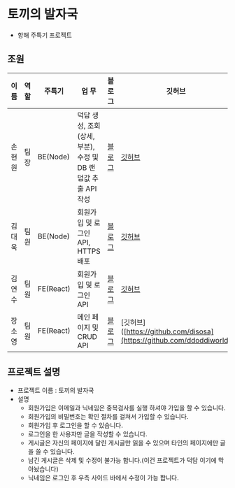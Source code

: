 # 토끼의 발자국
- 항해 주특기 프로젝트

## 조원
|이 름|역 할|주특기|업 무|블로그|깃허브|
|------|------|------|------|------|------|
|손현원|팀장|BE(Node)|덕담 생성, 조회(상세, 부분), 수정 및 DB 랜덤값 추출 API 작성|[블로그](https://velog.io/@shwwwwwww)|[깃허브](https://github.com/mtmlabs)|
|김대욱|팀원|BE(Node)|회원가입 및 로그인 API, HTTPS 배포 |[블로그](https://blog.naver.com/ackrima)|[깃허브](https://github.com/totobon6125)|
|김연수|팀원|FE(React)|회원가입 및 로그인 API|[블로그](https://xeonxoo.tistory.com/)|[깃허브](https://github.com/Xeonxoo99)|
|장소영|팀원|FE(React)|메인 페이지 및 CRUD API|[블로그](https://velog.io/@ddoddiworld)|[깃허브]([https://github.com/disosa](https://github.com/ddoddiworld)|


## 프로젝트 설명
- 프로젝트 이름 : 토끼의 발자국
- 설명
  - 회원가입은 이메일과 닉네임은 중복검사를 실행 하셔야 가입을 할 수 있습니다.
  - 회원가입의 비밀번호는 확인 절차를 걸쳐서 가입할 수 있습니다.
  - 회원가입 후 로그인을 할 수 있습니다.
  - 로그인을 한 사용자만 글을 작성할 수 있습니다.
  - 게시글은 자신의 페이지에 달린 게시글만 읽을 수 있으며 타인의 페이지에만 글을 쓸 수 있습니다.
  - 남긴 게시글은 삭제 및 수정이 불가능 합니다.(이건 프로젝트가 덕담 이기에 막아놨습니다)
  - 닉네임은 로그인 후 우측 사이드 바에서 수정이 가능 합니다.
